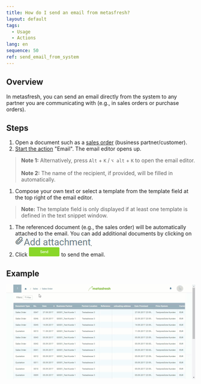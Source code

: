 ```yaml
---
title: How do I send an email from metasfresh?
layout: default
tags:
  - Usage
  - Actions
lang: en
sequence: 50
ref: send_email_from_system
---
```


## Overview
In metasfresh, you can send an email directly from the system to any partner you are communicating with (e.g., in sales orders or purchase orders).

## Steps
1. Open a document such as a [sales order](SalesOrder_recording) (business partner/customer).
1. [Start the action](StartAction) "Email". The email editor opens up.
 >**Note 1:** Alternatively, press `Alt` + `K` / `⌥ alt` + `K` to open the email editor.<br><br>
 >**Note 2:** The name of the recipient, if provided, will be filled in automatically.

1. Compose your own text or select a template from the template field at the top right of the email editor.
 >**Note:** The template field is only displayed if at least one template is defined in the text snippet window.

1. The referenced document (e.g., the sales order) will be automatically attached to the email. You can add additional documents by clicking on ![](assets/add_attachment.png).
1. Click ![](assets/send_email_button.png) to send the email.

## Example
![](assets/Send_email_from_system.gif)
